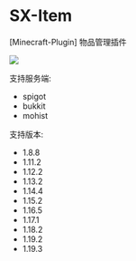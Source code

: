 # SX-Item

[Minecraft-Plugin] 物品管理插件

[![](https://jitpack.io/v/Saukiya/SX-Item.svg)](https://jitpack.io/#Saukiya/SX-Item)

支持服务端:

- spigot
- bukkit
- mohist

支持版本:

- 1.8.8
- 1.11.2
- 1.12.2
- 1.13.2
- 1.14.4
- 1.15.2
- 1.16.5
- 1.17.1
- 1.18.2
- 1.19.2
- 1.19.3